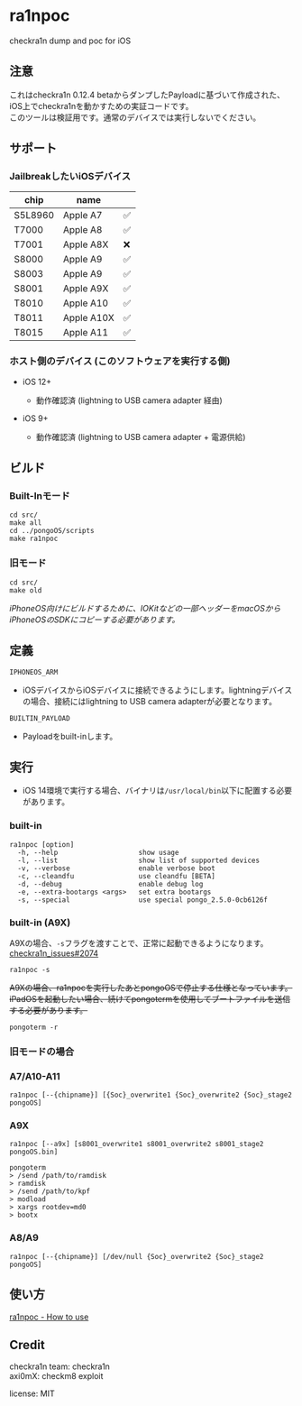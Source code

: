 # ra1npoc  
checkra1n dump and poc for iOS  

## 注意  
これはcheckra1n 0.12.4 betaからダンプしたPayloadに基づいて作成された、iOS上でcheckra1nを動かすための実証コードです。  
このツールは検証用です。通常のデバイスでは実行しないでください。  


## サポート  
### JailbreakしたいiOSデバイス  
| chip | name |   |
|---------|----------|----------|
| S5L8960 | Apple A7 | ✅ |
| T7000 | Apple A8 | ✅ |
| T7001 | Apple A8X | ❌ |
| S8000 | Apple A9 | ✅ |
| S8003 | Apple A9 | ✅ |
| S8001 | Apple A9X | ✅ |
| T8010 | Apple A10 | ✅ |
| T8011 | Apple A10X | ✅ |
| T8015 | Apple A11 | ✅ |


### ホスト側のデバイス (このソフトウェアを実行する側)  
- iOS 12+  
    - 動作確認済 (lightning to USB camera adapter 経由)  

- iOS 9+  
    - 動作確認済 (lightning to USB camera adapter + 電源供給)  


## ビルド  
### Built-Inモード  
```
cd src/
make all
cd ../pongoOS/scripts
make ra1npoc
```

### 旧モード  
```
cd src/
make old
```

*iPhoneOS向けにビルドするために、IOKitなどの一部ヘッダーをmacOSからiPhoneOSのSDKにコピーする必要があります。*  


## 定義  
`IPHONEOS_ARM`  
- iOSデバイスからiOSデバイスに接続できるようにします。lightningデバイスの場合、接続にはlightning to USB camera adapterが必要となります。  

`BUILTIN_PAYLOAD`   
- Payloadをbuilt-inします。


## 実行  
- iOS 14環境で実行する場合、バイナリは`/usr/local/bin`以下に配置する必要があります。  

### built-in  
```
ra1npoc [option]  
  -h, --help                    show usage
  -l, --list                    show list of supported devices
  -v, --verbose                 enable verbose boot
  -c, --cleandfu                use cleandfu [BETA]
  -d, --debug                   enable debug log
  -e, --extra-bootargs <args>   set extra bootargs
  -s, --special                 use special pongo_2.5.0-0cb6126f
```

### built-in (A9X)  
A9Xの場合、`-s`フラグを渡すことで、正常に起動できるようになります。[checkra1n_issues#2074](https://github.com/checkra1n/BugTracker/issues/2074)  
```
ra1npoc -s
```

~~A9Xの場合、ra1npocを実行したあとpongoOSで停止する仕様となっています。~~  
~~iPadOSを起動したい場合、続けてpongotermを使用してブートファイルを送信する必要があります。~~  
```
pongoterm -r
```


### 旧モードの場合  
### A7/A10-A11  
```
ra1npoc [--{chipname}] [{Soc}_overwrite1 {Soc}_overwrite2 {Soc}_stage2 pongoOS]  
```

### A9X 
```
ra1npoc [--a9x] [s8001_overwrite1 s8001_overwrite2 s8001_stage2 pongoOS.bin]

pongoterm
> /send /path/to/ramdisk
> ramdisk
> /send /path/to/kpf
> modload
> xargs rootdev=md0
> bootx
```

### A8/A9  
```
ra1npoc [--{chipname}] [/dev/null {Soc}_overwrite2 {Soc}_stage2 pongoOS]  
```


## 使い方   
[ra1npoc - How to use](https://dora2ios.github.io/info/ra1npoc/usage.html)  


## Credit  
checkra1n team: checkra1n  
axi0mX: checkm8 exploit  

license: MIT  

